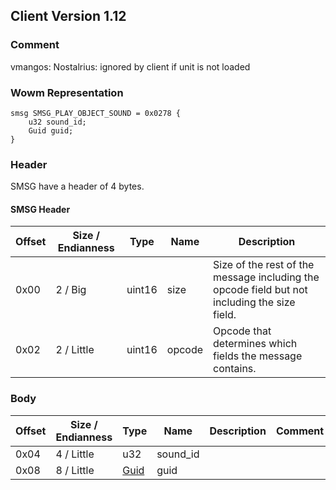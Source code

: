 ## Client Version 1.12

### Comment

vmangos: Nostalrius: ignored by client if unit is not loaded

### Wowm Representation
```rust,ignore
smsg SMSG_PLAY_OBJECT_SOUND = 0x0278 {
    u32 sound_id;
    Guid guid;
}
```
### Header

SMSG have a header of 4 bytes.

#### SMSG Header

| Offset | Size / Endianness | Type   | Name   | Description |
| ------ | ----------------- | ------ | ------ | ----------- |
| 0x00   | 2 / Big           | uint16 | size   | Size of the rest of the message including the opcode field but not including the size field.|
| 0x02   | 2 / Little        | uint16 | opcode | Opcode that determines which fields the message contains.|

### Body

| Offset | Size / Endianness | Type | Name | Description | Comment |
| ------ | ----------------- | ---- | ---- | ----------- | ------- |
| 0x04 | 4 / Little | u32 | sound_id |  |  |
| 0x08 | 8 / Little | [Guid](../spec/packed-guid.md) | guid |  |  |

